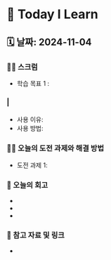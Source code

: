 # 📝 Today I Learn

## 🗓️ 날짜: 2024-11-04

### 🙏🏻 스크럼
- 학습 목표 1 : 

### | 
#### 
- 사용 이유:
- 사용 방법: 
 
### ✊🏻 오늘의 도전 과제와 해결 방법
- 도전 과제 1:

### 💭 오늘의 회고
- 
- 
- 

### 🔗 참고 자료 및 링크
- []()